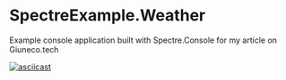 # SpectreExample.Weather
Example console application built with Spectre.Console for my article on Giuneco.tech

[![asciicast](https://asciinema.org/a/Q4i92X3bmtPMrbTtDVM2fpnE7.svg)](https://asciinema.org/a/Q4i92X3bmtPMrbTtDVM2fpnE7)
